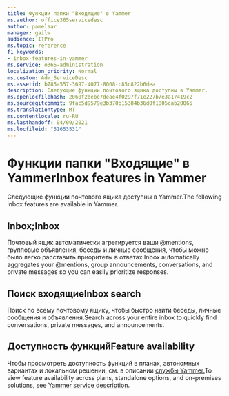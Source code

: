 ```yaml
---
title: Функции папки "Входящие" в Yammer
ms.author: office365servicedesc
author: pamelaar
manager: gailw
audience: ITPro
ms.topic: reference
f1_keywords:
- inbox-features-in-yammer
ms.service: o365-administration
localization_priority: Normal
ms.custom: Adm_ServiceDesc
ms.assetid: b785a557-3697-4077-8008-c85c822b6dea
description: Следующие функции почтового ящика доступны в Yammer.
ms.openlocfilehash: 2060f2debe7deae4f0297f71e227b7e3a17419c2
ms.sourcegitcommit: 9fac5d9579e3b370b15384b36d0f1805cab20065
ms.translationtype: MT
ms.contentlocale: ru-RU
ms.lasthandoff: 04/09/2021
ms.locfileid: "51653531"
---
```

# <a name="inbox-features-in-yammer"></a><span data-ttu-id="f3706-103">Функции папки "Входящие" в Yammer</span><span class="sxs-lookup"><span data-stu-id="f3706-103">Inbox features in Yammer</span></span>

<span data-ttu-id="f3706-104">Следующие функции почтового ящика доступны в Yammer.</span><span class="sxs-lookup"><span data-stu-id="f3706-104">The following inbox features are available in Yammer.</span></span>
  
## <a name="inbox"></a><span data-ttu-id="f3706-105">Inbox;</span><span class="sxs-lookup"><span data-stu-id="f3706-105">Inbox</span></span>

<span data-ttu-id="f3706-106">Почтовый ящик автоматически агрегируется ваши @mentions, групповые объявления, беседы и личные сообщения, чтобы можно было легко расставить приоритеты в ответах.</span><span class="sxs-lookup"><span data-stu-id="f3706-106">Inbox automatically aggregates your @mentions, group announcements, conversations, and private messages so you can easily prioritize responses.</span></span>
  
## <a name="inbox-search"></a><span data-ttu-id="f3706-107">Поиск входящие</span><span class="sxs-lookup"><span data-stu-id="f3706-107">Inbox search</span></span>

<span data-ttu-id="f3706-108">Поиск по всему почтовому ящику, чтобы быстро найти беседы, личные сообщения и объявления.</span><span class="sxs-lookup"><span data-stu-id="f3706-108">Search across your entire inbox to quickly find conversations, private messages, and announcements.</span></span>
  
## <a name="feature-availability"></a><span data-ttu-id="f3706-109">Доступность функций</span><span class="sxs-lookup"><span data-stu-id="f3706-109">Feature availability</span></span>

<span data-ttu-id="f3706-110">Чтобы просмотреть доступность функций в планах, автономных вариантах и локальном решении, см. в описании [службы Yammer.](yammer-service-description.md)</span><span class="sxs-lookup"><span data-stu-id="f3706-110">To view feature availability across plans, standalone options, and on-premises solutions, see [Yammer service description](yammer-service-description.md).</span></span>
  

